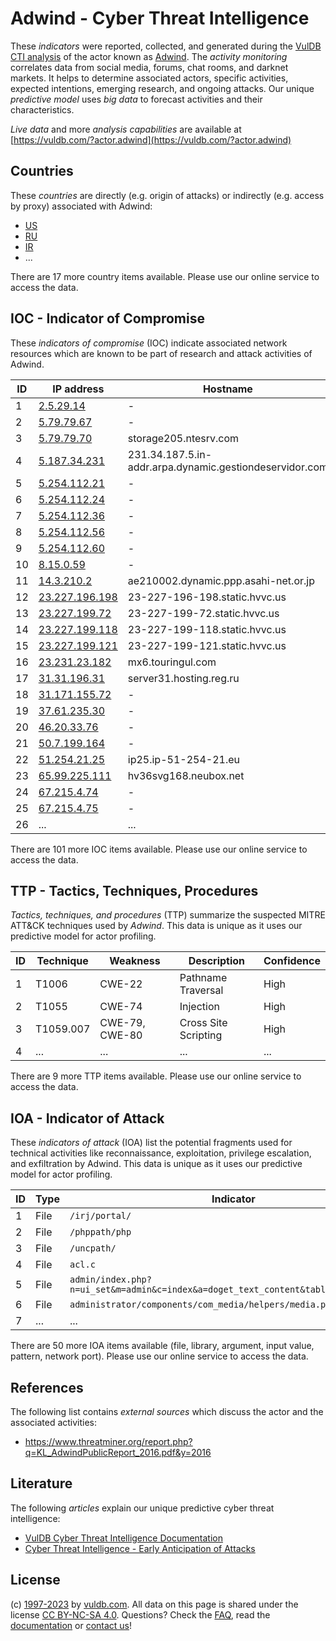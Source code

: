 # Adwind - Cyber Threat Intelligence

These _indicators_ were reported, collected, and generated during the [VulDB CTI analysis](https://vuldb.com/?kb.cti) of the actor known as [Adwind](https://vuldb.com/?actor.adwind). The _activity monitoring_ correlates data from social media, forums, chat rooms, and darknet markets. It helps to determine associated actors, specific activities, expected intentions, emerging research, and ongoing attacks. Our unique _predictive model_ uses _big data_ to forecast activities and their characteristics.

_Live data_ and more _analysis capabilities_ are available at [https://vuldb.com/?actor.adwind](https://vuldb.com/?actor.adwind)

## Countries

These _countries_ are directly (e.g. origin of attacks) or indirectly (e.g. access by proxy) associated with Adwind:

* [US](https://vuldb.com/?country.us)
* [RU](https://vuldb.com/?country.ru)
* [IR](https://vuldb.com/?country.ir)
* ...

There are 17 more country items available. Please use our online service to access the data.

## IOC - Indicator of Compromise

These _indicators of compromise_ (IOC) indicate associated network resources which are known to be part of research and attack activities of Adwind.

ID | IP address | Hostname | Campaign | Confidence
-- | ---------- | -------- | -------- | ----------
1 | [2.5.29.14](https://vuldb.com/?ip.2.5.29.14) | - | - | High
2 | [5.79.79.67](https://vuldb.com/?ip.5.79.79.67) | - | - | High
3 | [5.79.79.70](https://vuldb.com/?ip.5.79.79.70) | storage205.ntesrv.com | - | High
4 | [5.187.34.231](https://vuldb.com/?ip.5.187.34.231) | 231.34.187.5.in-addr.arpa.dynamic.gestiondeservidor.com | - | High
5 | [5.254.112.21](https://vuldb.com/?ip.5.254.112.21) | - | - | High
6 | [5.254.112.24](https://vuldb.com/?ip.5.254.112.24) | - | - | High
7 | [5.254.112.36](https://vuldb.com/?ip.5.254.112.36) | - | - | High
8 | [5.254.112.56](https://vuldb.com/?ip.5.254.112.56) | - | - | High
9 | [5.254.112.60](https://vuldb.com/?ip.5.254.112.60) | - | - | High
10 | [8.15.0.59](https://vuldb.com/?ip.8.15.0.59) | - | - | High
11 | [14.3.210.2](https://vuldb.com/?ip.14.3.210.2) | ae210002.dynamic.ppp.asahi-net.or.jp | - | High
12 | [23.227.196.198](https://vuldb.com/?ip.23.227.196.198) | 23-227-196-198.static.hvvc.us | - | High
13 | [23.227.199.72](https://vuldb.com/?ip.23.227.199.72) | 23-227-199-72.static.hvvc.us | - | High
14 | [23.227.199.118](https://vuldb.com/?ip.23.227.199.118) | 23-227-199-118.static.hvvc.us | - | High
15 | [23.227.199.121](https://vuldb.com/?ip.23.227.199.121) | 23-227-199-121.static.hvvc.us | - | High
16 | [23.231.23.182](https://vuldb.com/?ip.23.231.23.182) | mx6.touringul.com | - | High
17 | [31.31.196.31](https://vuldb.com/?ip.31.31.196.31) | server31.hosting.reg.ru | - | High
18 | [31.171.155.72](https://vuldb.com/?ip.31.171.155.72) | - | - | High
19 | [37.61.235.30](https://vuldb.com/?ip.37.61.235.30) | - | - | High
20 | [46.20.33.76](https://vuldb.com/?ip.46.20.33.76) | - | - | High
21 | [50.7.199.164](https://vuldb.com/?ip.50.7.199.164) | - | - | High
22 | [51.254.21.25](https://vuldb.com/?ip.51.254.21.25) | ip25.ip-51-254-21.eu | - | High
23 | [65.99.225.111](https://vuldb.com/?ip.65.99.225.111) | hv36svg168.neubox.net | - | High
24 | [67.215.4.74](https://vuldb.com/?ip.67.215.4.74) | - | - | High
25 | [67.215.4.75](https://vuldb.com/?ip.67.215.4.75) | - | - | High
26 | ... | ... | ... | ...

There are 101 more IOC items available. Please use our online service to access the data.

## TTP - Tactics, Techniques, Procedures

_Tactics, techniques, and procedures_ (TTP) summarize the suspected MITRE ATT&CK techniques used by _Adwind_. This data is unique as it uses our predictive model for actor profiling.

ID | Technique | Weakness | Description | Confidence
-- | --------- | -------- | ----------- | ----------
1 | T1006 | CWE-22 | Pathname Traversal | High
2 | T1055 | CWE-74 | Injection | High
3 | T1059.007 | CWE-79, CWE-80 | Cross Site Scripting | High
4 | ... | ... | ... | ...

There are 9 more TTP items available. Please use our online service to access the data.

## IOA - Indicator of Attack

These _indicators of attack_ (IOA) list the potential fragments used for technical activities like reconnaissance, exploitation, privilege escalation, and exfiltration by Adwind. This data is unique as it uses our predictive model for actor profiling.

ID | Type | Indicator | Confidence
-- | ---- | --------- | ----------
1 | File | `/irj/portal/` | Medium
2 | File | `/phppath/php` | Medium
3 | File | `/uncpath/` | Medium
4 | File | `acl.c` | Low
5 | File | `admin/index.php?n=ui_set&m=admin&c=index&a=doget_text_content&table=lang&field=1` | High
6 | File | `administrator/components/com_media/helpers/media.php` | High
7 | ... | ... | ...

There are 50 more IOA items available (file, library, argument, input value, pattern, network port). Please use our online service to access the data.

## References

The following list contains _external sources_ which discuss the actor and the associated activities:

* https://www.threatminer.org/report.php?q=KL_AdwindPublicReport_2016.pdf&y=2016

## Literature

The following _articles_ explain our unique predictive cyber threat intelligence:

* [VulDB Cyber Threat Intelligence Documentation](https://vuldb.com/?kb.cti)
* [Cyber Threat Intelligence - Early Anticipation of Attacks](https://www.scip.ch/en/?labs.20201022)

## License

(c) [1997-2023](https://vuldb.com/?kb.changelog) by [vuldb.com](https://vuldb.com/?kb.about). All data on this page is shared under the license [CC BY-NC-SA 4.0](https://creativecommons.org/licenses/by-nc-sa/4.0/). Questions? Check the [FAQ](https://vuldb.com/?kb.faq), read the [documentation](https://vuldb.com/?kb) or [contact us](https://vuldb.com/?contact)!
